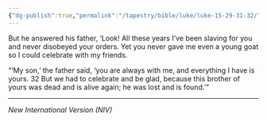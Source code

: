 ```yaml
---
{"dg-publish":true,"permalink":"/tapestry/bible/luke/luke-15-29-31-32/","title":"Luke 15:29,31–32","hide":true,"tags":["bible-verse","bible-verse"],"dgHomeLink":true,"dgShowLocalGraph":true,"dgEnableSearch":true}
---
```


But he answered his father, ‘Look! All these years I’ve been slaving for you and never disobeyed your orders. Yet you never gave me even a young goat so I could celebrate with my friends.

“‘My son,’ the father said, ‘you are always with me, and everything I have is yours. 32 But we had to celebrate and be glad, because this brother of yours was dead and is alive again; he was lost and is found.’”

---
*New International Version (NIV)*